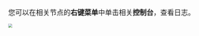 您可以在相关节点的**右键菜单**中单击相关**控制台**，查看日志。

<img src="https://main.qcloudimg.com/raw/7640807788b4dd366db52633d707b784.png" style="zoom:50%;" />



